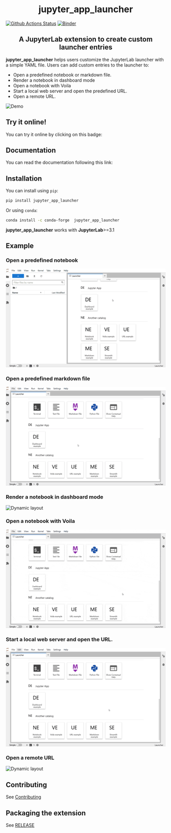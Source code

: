 <h1 align="center">jupyter_app_launcher</h1>

[![Github Actions Status](https://github.com/trungleduc/jupyter_app_launcher/workflows/Build/badge.svg)](https://github.com/trungleduc/jupyter_app_launcher/actions/workflows/build.yml) [![Binder](https://mybinder.org/badge_logo.svg)](https://mybinder.org/v2/gh/trungleduc/jupyter_app_launcher/main?urlpath=lab)

<h2 align="center"> A JupyterLab extension to create custom launcher entries </h2>

**jupyter_app_launcher** helps users customize the JupyterLab launcher with a simple YAML file. Users can add custom entries to the launcher to:

- Open a predefined notebook or markdown file.
- Render a notebook in dashboard mode
- Open a notebook with Voila
- Start a local web server and open the predefined URL.
- Open a remote URL.

![Demo](./docs/source/images/launcher-app.gif)

## Try it online!

You can try it online by clicking on this badge:

## Documentation

You can read the documentation following this link:

## Installation

You can install using `pip`:

```bash
pip install jupyter_app_launcher
```

Or using `conda`:

```bash
conda install -c conda-forge  jupyter_app_launcher
```

**jupyter_app_launcher** works with **JupyterLab**>=3.1

## Example

### Open a predefined notebook

![Dynamic layout](./docs/source/images/notebook.gif)

### Open a predefined markdown file

![Dynamic layout](./docs/source/images/markdown.gif)

### Render a notebook in dashboard mode

![Dynamic layout](./docs/source/images/notebook-grid.gif)

### Open a notebook with Voila

![Dynamic layout](./docs/source/images/voila.gif)

### Start a local web server and open the URL.

![Dynamic layout](./docs/source/images/local-url.gif)

### Open a remote URL

![Dynamic layout](./docs/source/images/url.gif)

## Contributing

See [Contributing]()

## Packaging the extension

See [RELEASE](RELEASE.md)
